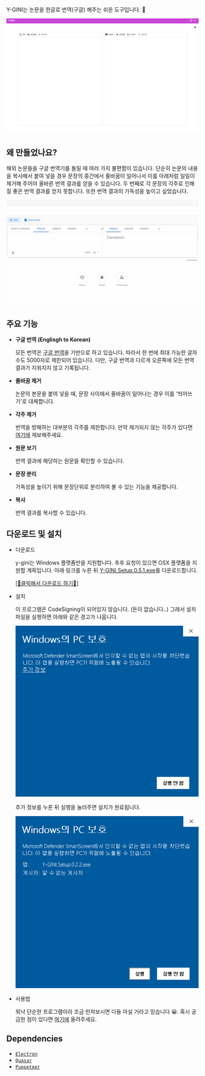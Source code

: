 Y-GINI는 논문을 한글로 번역(구글) 해주는 쉬운 도구입니다. 📖

![1](./images/y-gini.gif)

## 왜 만들었나요?

해외 논문들을 구글 번역기를 돌릴 때 여러 가지 불편함이 있습니다. 단순히 논문의 내용을 복사해서 붙여 넣을 경우 문장의 중간에서 줄바꿈이 일어나서 이를 아래처럼 일일이 제거해 주어야 올바른 번역 결과를 얻을 수 있습니다. 두 번째로 각 문장의 각주로 인해 질 좋은 번역 결과를 얻지 못합니다. 또한 번역 결과의 가독성을 높이고 싶었습니다.

![2](./images/google-translate.gif)

## 주요 기능

- **구글 번역 (Englisgh to Korean)**

  모든 번역은 [구글 번역](https://translate.google.com/)을 기반으로 하고 있습니다. 따라서 한 번에 최대 가능한 글자 수도 5000자로 제한되어 있습니다. 다만, 구글 번역과 다르게 오른쪽에 모든 번역 결과가 지워지지 않고 기록됩니다.

- **줄바꿈 제거**

  논문의 본문을 붙여 넣을 때, 문장 사이에서 줄바꿈이 일어나는 경우 이를 '띄어쓰기'로 대체합니다.

- **각주 제거**

  번역을 방해하는 대부분의 각주를 제한합니다. 만약 제거되지 않는 각주가 있다면 [여기에](https://github.com/sjquant/y-gini/issues) 제보해주세요.

- **원문 보기**

  번역 결과에 해당하는 원문을 확인할 수 있습니다.

- **문장 분리**

  가독성을 높이기 위해 문장단위로 분리하여 볼 수 있는 기능을 제공합니다.

- **복사**

  번역 결과를 복사할 수 있습니다.

## 다운로드 및 설치

- 다운로드

  y-gini는 Windows 플랫폼만을 지원합니다. 추후 요청이 있으면 OSX 플랫폼을 지원할 계획입니다. 아래 링크를 누른 뒤 [Y-GINI.Setup.0.5.1.exe](https://github.com/sjquant/y-gini/releases/download/v0.5.1/Y-GINI.Setup.0.5.1.exe)를 다운로드합니다.

  [[📌클릭해서 다운로드 하기📌]](https://github.com/sjquant/y-gini/releases)

- 설치

  이 프로그램은 CodeSigning이 되어있지 않습니다. (돈이 없습니다..) 그래서 설치 파일을 실행하면 아래와 같은 경고가 나옵니다.

  ![3](./images/install-warning.png)

  추가 정보를 누른 뒤 실행을 눌러주면 설치가 완료됩니다.

  ![3](./images/install-warning-2.png)

- 사용법

  워낙 단순한 프로그램이라 조금 만져보시면 다들 아실 거라고 믿습니다 😀.
  혹시 궁금한 점이 있다면 [여기에](https://github.com/sjquant/y-gini/issues) 올려주세요.

## Dependencies

- [`Electron`](https://github.com/electron/electron)
- [`Quasar`](https://github.com/quasarframework/quasar)
- [`Puppeteer`](https://github.com/puppeteer/puppeteer)
